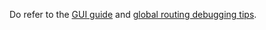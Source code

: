 Do refer to the [GUI guide](https://openroad-flow-scripts.readthedocs.io/en/latest/tutorials/FlowTutorial.html#openroad-gui) and [global routing debugging tips](https://openroad-flow-scripts.readthedocs.io/en/latest/tutorials/FlowTutorial.html#debugging-problems-in-global-routing).
